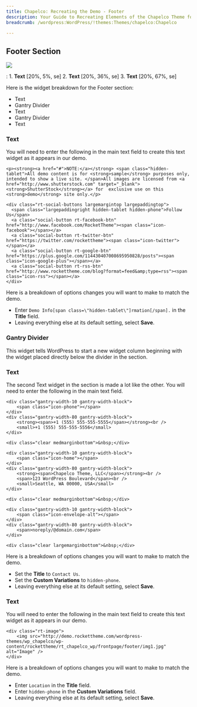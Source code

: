 ```yaml
---
title: Chapelco: Recreating the Demo - Footer
description: Your Guide to Recreating Elements of the Chapelco Theme for WordPress
breadcrumb: /wordpress:WordPress/!themes:Themes/chapelco:Chapelco

---
```


Footer Section
-----
![][demo]

:   1. **Text** [20%, 5%, se]
    2. **Text** [20%, 36%, se]
    3. **Text** [20%, 67%, se]

Here is the widget breakdown for the Footer section:

* Text
* Gantry Divider
* Text
* Gantry Divider
* Text

### Text
You will need to enter the following in the main text field to create this text widget as it appears in our demo.

~~~
<p><strong><a href="#">NOTE:</a></strong> <span class="hidden-tablet">All demo content is for <strong>sample</strong> purposes only, intended to show a live site. </span>All images are licensed from <a href="http://www.shutterstock.com" target="_blank"><strong>ShutterStock</strong></a> for  exclusive use on this <strong>demo</strong> site only.</p>

<div class="rt-social-buttons largemargintop largepaddingtop">
  <span class="largepaddingright hidden-tablet hidden-phone">Follow Us</span>
  <a class="social-button rt-facebook-btn" href="http://www.facebook.com/RocketTheme"><span class="icon-facebook"></span></a>
  <a class="social-button rt-twitter-btn" href="https://twitter.com/rockettheme"><span class="icon-twitter"></span></a>
  <a class="social-button rt-google-btn" href="https://plus.google.com/114430407008695950828/posts"><span class="icon-google-plus"></span></a>
  <a class="social-button rt-rss-btn" href="http://www.rockettheme.com/blog?format=feed&amp;type=rss"><span class="icon-rss"></span></a>
</div>  
~~~

Here is a breakdown of options changes you will want to make to match the demo.

* Enter `Demo Info[span class=\"hidden-tablet\"]rmation[/span].` in the **Title** field.
* Leaving everything else at its default setting, select **Save**.

### Gantry Divider
This widget tells WordPress to start a new widget column beginning with the widget placed directly below the divider in the section.

### Text
The second Text widget in the section is made a lot like the other. You will need to enter the following in the main text field.

~~~
<div class="gantry-width-10 gantry-width-block">
    <span class="icon-phone"></span>
</div>
<div class="gantry-width-80 gantry-width-block">
    <strong><span>+1 (555) 555-555-5555</span></strong><br />
    <small>+1 (555) 555-555-5556</small>
</div>

<div class="clear medmarginbottom">&nbsp;</div>

<div class="gantry-width-10 gantry-width-block">
    <span class="icon-home"></span>
</div>
<div class="gantry-width-80 gantry-width-block">
    <strong><span>Chapelco Theme, LLC</span></strong><br />
    <span>123 WordPress Boulevard</span><br />
    <small>Seattle, WA 00000, USA</small> 
</div>

<div class="clear medmarginbottom">&nbsp;</div>

<div class="gantry-width-10 gantry-width-block">
    <span class="icon-envelope-alt"></span>
</div>
<div class="gantry-width-80 gantry-width-block">
    <span>noreply/@domain.com</span>
</div>

<div class="clear largemarginbottom">&nbsp;</div>
~~~

Here is a breakdown of options changes you will want to make to match the demo.

* Set the **Title** to `Contact Us`.
* Set the **Custom Variations** to `hidden-phone`.
* Leaving everything else at its default setting, select **Save**.

### Text
You will need to enter the following in the main text field to create this text widget as it appears in our demo.

~~~
<div class="rt-image">
    <img src="http://demo.rockettheme.com/wordpress-themes/wp_chapelco/wp-content/rockettheme/rt_chapelco_wp/frontpage/footer/img1.jpg" alt="Image" />
</div>
~~~

Here is a breakdown of options changes you will want to make to match the demo.

* Enter `Location` in the **Title** field.
* Enter `hidden-phone` in the **Custom Variations** field.
* Leaving everything else at its default setting, select **Save**.

[demo]: assets/demo_9.jpeg
